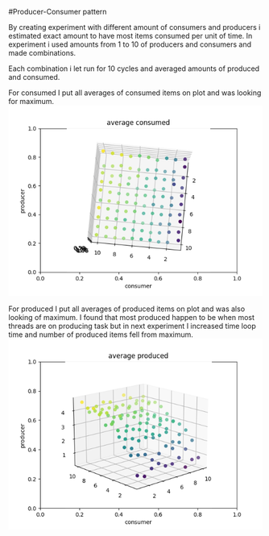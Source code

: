 
#Producer-Consumer pattern

By creating experiment with different amount of consumers and producers i estimated exact amount to have most items consumed per unit of time. In experiment i used amounts from 1 to 10 of producers and consumers and made combinations. 

Each combination i let run for 10 cycles and averaged amounts of produced and consumed.
 
For consumed I put all averages of consumed items on plot and was looking for maximum. 
![alt text](https://github.com/xkupkovic/ppds/blob/03/consumed.png?raw=true)

For produced I put all  averages of produced items on plot and was also looking of maximum. I found that most produced happen to be when most threads are on producing task but in next experiment I increased time loop time and number of produced items fell from maximum.
![alt text](https://github.com/xkupkovic/ppds/blob/03/produced.png?raw=true)